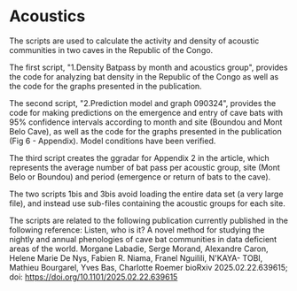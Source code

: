 # Acoustics
The scripts are used to calculate the activity and density of acoustic communities in two caves in the Republic of the Congo.

The first script, "1.Density Batpass by month and acoustics group", provides the code for analyzing bat density in the Republic of the Congo as well as the code for the graphs presented in the publication.

The second script, "2.Prediction model and graph 090324", provides the code for making predictions on the emergence and entry of cave bats with 95% confidence intervals according to month and site (Boundou and Mont Belo Cave), as well as the code for the graphs presented in the publication (Fig 6 - Appendix).  Model conditions have been verified.

The third script creates the ggradar for Appendix 2 in the article, which represents the average number of bat pass per acoustic group, site (Mont Belo or Boundou) and period (emergence or return of bats to the cave).

The two scripts 1bis and 3bis avoid loading the entire data set (a very large file), and instead use sub-files containing the acoustic groups for each site.

The scripts are related to the following publication currently published in the following reference: 
Listen, who is it? A novel method for studying the nightly and annual phenologies of cave bat communities in data deficient areas of the world.
Morgane Labadie, Serge Morand, Alexandre Caron, Helene Marie De Nys, Fabien R. Niama, Franel Nguilili, N'KAYA- TOBI, Mathieu Bourgarel, Yves Bas, Charlotte Roemer
bioRxiv 2025.02.22.639615; doi: https://doi.org/10.1101/2025.02.22.639615


